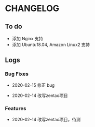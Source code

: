 # CHANGELOG

## To do

* 添加 Nginx 支持
* 添加 Ubuntu18.04, Amazon Linux2 支持

## Logs

### Bug Fixes

* 2020-02-15  修正 bug

* 2020-02-14  改写zentao项目

### Features

* 2020-02-14  改写zentao项目，待测